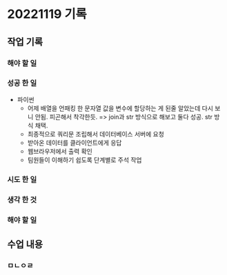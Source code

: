 ﻿# 20221119 기록
## 작업 기록
### 해야 할 일


### 성공 한 일
- 파이썬
  - 어제 배열을 언패킹 한 문자열 값을 변수에 할당하는 게 된줄 알았는데 다시 보니 안됨. 피곤해서 착각한듯. => join과 str 방식으로 해보고 둘다 성공. str 방식 채택.
  - 최종적으로 쿼리문 조립해서 데이터베이스 서버에 요청
  - 받아온 데이터를 클라이언트에게 응답
  - 웹브라우저에서 출력 확인
  - 팀원들이 이해하기 쉽도록 단계별로 주석 작업

### 시도 한 일


### 생각 한 것


### 해야 할 일


## 수업 내용
### ㅁㄴㅇㄹ
